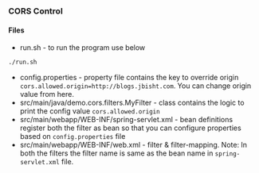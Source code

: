 ### CORS Control

#### Files

 - run.sh - to run the program use below 
 ```bash
 ./run.sh
 ```
 
 - config.properties - property file contains the key to override origin `cors.allowed.origin=http://blogs.jbisht.com`. You can change origin value from here.
 - src/main/java/demo.cors.filters.MyFilter - class contains the logic to print the config value `cors.allowed.origin`
 - src/main/webapp/WEB-INF/spring-servlet.xml - bean definitions register both the filter as bean so that you can configure properties based on `config.properties` file
 - src/main/webapp/WEB-INF/web.xml - filter & filter-mapping. Note: In both the filters the filter name is same as the bean name in `spring-servlet.xml` file.